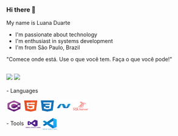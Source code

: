 ### Hi there 👋

My name is Luana Duarte

- I'm passionate about technology
- I'm enthusiast in systems development
- I'm from São Paulo, Brazil

"Comece onde está. Use o que você tem. Faça o que você pode!"
##

<div>
    <a href="https://github.com/luana-duarte"></a>
    <img height="180em" src="https://github-readme-stats.vercel.app/api?username=luana-duarte&show_icons=true&theme=midnight-purple&include_all_commits=true&count_private=true"/>
    <img height="180em" src="https://github-readme-stats.vercel.app/api/top-langs/?username=luana-duarte&layout=compact&langs_count=7&theme=midnight-purple"/>
</div>
<br>
- Languages
<div style="inline_block"> <br>
  <img align="center" alt="Luana-Csharp" height="30" width="40"  src="https://raw.githubusercontent.com/devicons/devicon/00f02ef57fb7601fd1ddcc2fe6fe670fef3ae3e4/icons/csharp/csharp-original.svg">
    <img align="center" alt="Luana-html5" height="30" width="40"  src="https://raw.githubusercontent.com/devicons/devicon/00f02ef57fb7601fd1ddcc2fe6fe670fef3ae3e4/icons/html5/html5-original.svg">
  <img align="center" alt="Luana-css3" height="30" width="40"  src="https://raw.githubusercontent.com/devicons/devicon/00f02ef57fb7601fd1ddcc2fe6fe670fef3ae3e4/icons/css3/css3-plain.svg">
  <img align="center" alt="Luana-dotnet" height="30" width="40"  src="https://raw.githubusercontent.com/devicons/devicon/00f02ef57fb7601fd1ddcc2fe6fe670fef3ae3e4/icons/dot-net/dot-net-original.svg">
     <img align="center" alt="Luana-SQLServer" height="30" width="40"  src="https://raw.githubusercontent.com/devicons/devicon/00f02ef57fb7601fd1ddcc2fe6fe670fef3ae3e4/icons/microsoftsqlserver/microsoftsqlserver-plain-wordmark.svg">
  </div> <br>
  - Tools
   <img align="center" alt="Luana-VS" height="30" width="40"  src="https://raw.githubusercontent.com/devicons/devicon/00f02ef57fb7601fd1ddcc2fe6fe670fef3ae3e4/icons/visualstudio/visualstudio-plain-wordmark.svg">
   <img align="center" alt="Luana-VSC" height="30" width="40"  src="https://raw.githubusercontent.com/devicons/devicon/00f02ef57fb7601fd1ddcc2fe6fe670fef3ae3e4/icons/vscode/vscode-original-wordmark.svg">
  
